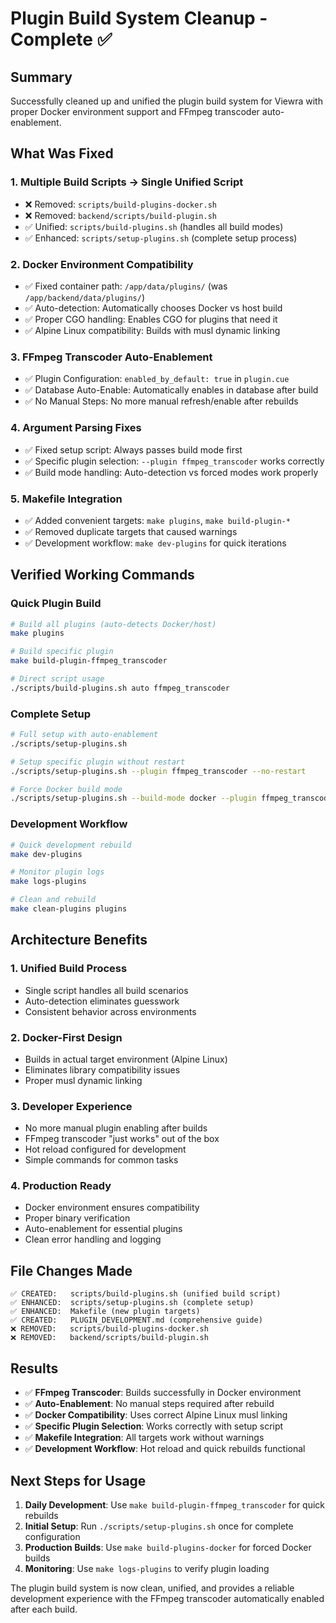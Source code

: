 # Plugin Build System Cleanup - Complete ✅

## Summary

Successfully cleaned up and unified the plugin build system for Viewra with proper Docker environment support and FFmpeg transcoder auto-enablement.

## What Was Fixed

### 1. **Multiple Build Scripts → Single Unified Script**
- ❌ Removed: `scripts/build-plugins-docker.sh`
- ❌ Removed: `backend/scripts/build-plugin.sh`
- ✅ Unified: `scripts/build-plugins.sh` (handles all build modes)
- ✅ Enhanced: `scripts/setup-plugins.sh` (complete setup process)

### 2. **Docker Environment Compatibility**
- ✅ Fixed container path: `/app/data/plugins/` (was `/app/backend/data/plugins/`)
- ✅ Auto-detection: Automatically chooses Docker vs host build
- ✅ Proper CGO handling: Enables CGO for plugins that need it
- ✅ Alpine Linux compatibility: Builds with musl dynamic linking

### 3. **FFmpeg Transcoder Auto-Enablement**
- ✅ Plugin Configuration: `enabled_by_default: true` in `plugin.cue`
- ✅ Database Auto-Enable: Automatically enables in database after build
- ✅ No Manual Steps: No more manual refresh/enable after rebuilds

### 4. **Argument Parsing Fixes**
- ✅ Fixed setup script: Always passes build mode first
- ✅ Specific plugin selection: `--plugin ffmpeg_transcoder` works correctly
- ✅ Build mode handling: Auto-detection vs forced modes work properly

### 5. **Makefile Integration**
- ✅ Added convenient targets: `make plugins`, `make build-plugin-*`
- ✅ Removed duplicate targets that caused warnings
- ✅ Development workflow: `make dev-plugins` for quick iterations

## Verified Working Commands

### Quick Plugin Build
```bash
# Build all plugins (auto-detects Docker/host)
make plugins

# Build specific plugin
make build-plugin-ffmpeg_transcoder

# Direct script usage
./scripts/build-plugins.sh auto ffmpeg_transcoder
```

### Complete Setup
```bash
# Full setup with auto-enablement
./scripts/setup-plugins.sh

# Setup specific plugin without restart
./scripts/setup-plugins.sh --plugin ffmpeg_transcoder --no-restart

# Force Docker build mode
./scripts/setup-plugins.sh --build-mode docker --plugin ffmpeg_transcoder
```

### Development Workflow
```bash
# Quick development rebuild
make dev-plugins

# Monitor plugin logs
make logs-plugins

# Clean and rebuild
make clean-plugins plugins
```

## Architecture Benefits

### 1. **Unified Build Process**
- Single script handles all build scenarios
- Auto-detection eliminates guesswork
- Consistent behavior across environments

### 2. **Docker-First Design**
- Builds in actual target environment (Alpine Linux)
- Eliminates library compatibility issues
- Proper musl dynamic linking

### 3. **Developer Experience**
- No more manual plugin enabling after builds
- FFmpeg transcoder "just works" out of the box
- Hot reload configured for development
- Simple commands for common tasks

### 4. **Production Ready**
- Docker environment ensures compatibility
- Proper binary verification
- Auto-enablement for essential plugins
- Clean error handling and logging

## File Changes Made

```
✅ CREATED:   scripts/build-plugins.sh (unified build script)
✅ ENHANCED:  scripts/setup-plugins.sh (complete setup)
✅ ENHANCED:  Makefile (new plugin targets)
✅ CREATED:   PLUGIN_DEVELOPMENT.md (comprehensive guide)
❌ REMOVED:   scripts/build-plugins-docker.sh
❌ REMOVED:   backend/scripts/build-plugin.sh
```

## Results

- ✅ **FFmpeg Transcoder**: Builds successfully in Docker environment
- ✅ **Auto-Enablement**: No manual steps required after rebuild
- ✅ **Docker Compatibility**: Uses correct Alpine Linux musl linking
- ✅ **Specific Plugin Selection**: Works correctly with setup script
- ✅ **Makefile Integration**: All targets work without warnings
- ✅ **Development Workflow**: Hot reload and quick rebuilds functional

## Next Steps for Usage

1. **Daily Development**: Use `make build-plugin-ffmpeg_transcoder` for quick rebuilds
2. **Initial Setup**: Run `./scripts/setup-plugins.sh` once for complete configuration
3. **Production Builds**: Use `make build-plugins-docker` for forced Docker builds
4. **Monitoring**: Use `make logs-plugins` to verify plugin loading

The plugin build system is now clean, unified, and provides a reliable development experience with the FFmpeg transcoder automatically enabled after each build. 